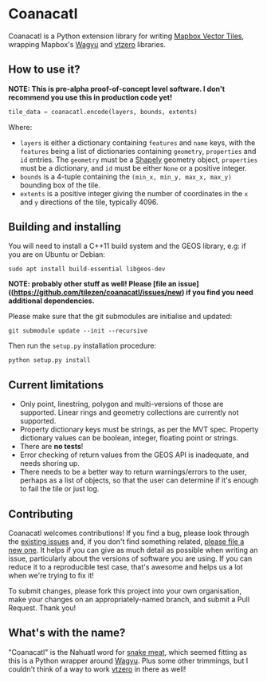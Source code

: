 # Coanacatl

Coanacatl is a Python extension library for writing [Mapbox Vector Tiles](https://www.mapbox.com/vector-tiles/specification/), wrapping Mapbox's [Wagyu](https://github.com/mapbox/wagyu) and [vtzero](https://github.com/mapbox/vtzero) libraries.

## How to use it?

**NOTE: This is pre-alpha proof-of-concept level software. I don't recommend you use this in production code yet!**

```python
tile_data = coanacatl.encode(layers, bounds, extents)
```

Where:

* `layers` is either a dictionary containing `features` and `name` keys, with the `features` being a list of dictionaries containing `geometry`, `properties` and `id` entries. The `geometry` must be a [Shapely](https://shapely.readthedocs.io/en/stable/) geometry object, `properties` must be a dictionary, and `id` must be either `None` or a positive integer.
* `bounds` is a 4-tuple containing the `(min_x, min_y, max_x, max_y)` bounding box of the tile.
* `extents` is a positive integer giving the number of coordinates in the `x` and `y` directions of the tile, typically 4096.

## Building and installing

You will need to install a C++11 build system and the GEOS library, e.g: if you are on Ubuntu or Debian:

```
sudo apt install build-essential libgeos-dev
```

**NOTE: probably other stuff as well! Please [file an issue]((https://github.com/tilezen/coanacatl/issues/new) if you find you need additional dependencies.**

Please make sure that the git submodules are initialise and updated:

```
git submodule update --init --recursive
```

Then run the `setup.py` installation procedure:

```
python setup.py install
```

## Current limitations

* Only point, linestring, polygon and multi-versions of those are supported. Linear rings and geometry collections are currently not supported.
* Property dictionary keys must be strings, as per the MVT spec. Property dictionary values can be boolean, integer, floating point or strings.
* There are **no tests**!
* Error checking of return values from the GEOS API is inadequate, and needs shoring up.
* There needs to be a better way to return warnings/errors to the user, perhaps as a list of objects, so that the user can determine if it's enough to fail the tile or just log.

## Contributing

Coanacatl welcomes contributions! If you find a bug, please look through the [existing issues](https://github.com/tilezen/coanacatl/issues) and, if you don't find something related, [please file a new one](https://github.com/tilezen/coanacatl/issues/new). It helps if you can give as much detail as possible when writing an issue, particularly about the versions of software you are using. If you can reduce it to a reproducible test case, that's awesome and helps us a lot when we're trying to fix it!

To submit changes, please fork this project into your own organisation, make your changes on an appropriately-named branch, and submit a Pull Request. Thank you!

## What's with the name?

"Coanacatl" is the Nahuatl word for [snake meat](https://es.wiktionary.org/wiki/coanacatl), which seemed fitting as this is a Python wrapper around [Wagyu](https://github.com/mapbox/wagyu). Plus some other trimmings, but I couldn't think of a way to work [vtzero](https://github.com/mapbox/vtzero) in there as well!
